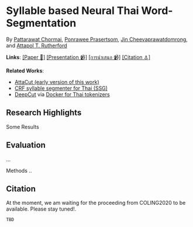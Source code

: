 # Syllable based Neural Thai Word-Segmentation

By [Pattarawat Chormai](https://pat.chormai.org), [Ponrawee Prasertsom](https://ponraw.ee), [Jin Cheevaprawatdomrong](tbd), and [Attapol  T. Rutherford](https://attapol.github.io)

**Links**: [[Paper 📑]](paper) [[Presentation 📹]](presentation_en) [[การนำเสนอ 📹]](tbd) [[Citation  ⚓️️]](#Citation)

**Related Works**:
- [AttaCut (early version of this work)](https://pythainlp.github.io/attacut/)
- [CRF syllable segmenter for Thai (SSG)](https://github.com/ponrawee/ssg)
- [DeepCut](https://github.com/rkcosmos/deepcut) via [Docker for Thai tokenizers](https://github.com/PyThaiNLP/docker-thai-tokenizers)


## Research Highlights
Some Results

## Evaluation
...

Methods ..

## Citation
At the moment, we am waiting for the proceeding from COLING2020 to be available. Please stay tuned!.
```
TBD
```

[paper]: tbd
[presentation_en]: tbd
[presentation_th]: th